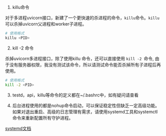 1. killu命令

对于多进程uvicorn接口，新建了一个更快速的杀进程的命令，`killu`命令。`killu`可以杀掉uvicorn父进程和worker子进程。

```bash
# 使用格式
killu <PID>
```

2. kill -2 命令

杀掉uvicorn多进程接口，除了使用killu 命令，还可以直接使用 `kill -2 `命令, 由于没有服务器权限，我没有测试该命令，所以请测试命令能否杀掉所有子进程后再使用。

```bash
# 使用格式
kill -2 <PID>
```

3. testd，api，killu等命令的定义都在~/.bashrc中，如有疑问请查看

4. 后台进程使用的都是nohup命令启动，可以保证稳定性但缺乏一定高级功能。如果对退出重启、高级的日志管理有需求，请使用systemd工具和systemctl命令来重新配置所有守护进程。

[systemd文档](https://blog.csdn.net/easylife206/article/details/101730416)
